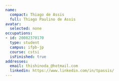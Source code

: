 ```yaml
---
name:
  compact: Thiago de Assis
  full: Thiago Paulino de Assis
avatar:
  selected: none
occupations:
- id: 20082370170
  type: student
  campus: ifpb-jp
  course: cstsi
  isFinished: true
addresses:
  email: thishinoda_@hotmail.com
  linkedin: https://www.linkedin.com/in/tpassis/
---
```

